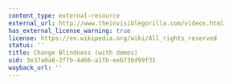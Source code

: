 ```yaml
---
content_type: external-resource
external_url: http://www.theinvisiblegorilla.com/videos.html
has_external_license_warning: true
license: https://en.wikipedia.org/wiki/All_rights_reserved
status: ''
title: Change Blindness (with demos)
uid: 3e37a0a8-2f7b-4466-a1fb-eeb736d99f31
wayback_url: ''
---
```

